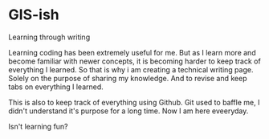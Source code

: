# GIS-ish

Learning through writing

Learning coding has been extremely useful for me. But as I learn more and become familiar with newer concepts, it is becoming harder to keep track of everything I learned. So that is why i am creating a technical writing page. Solely on the purpose of sharing my knowledge. And to revise and keep tabs on everything I learned.

This is also to keep track of everything using Github. Git used to baffle me, I didn't understand it's purpose for a long time. Now I am here eveeryday. 

Isn't learning fun? 
